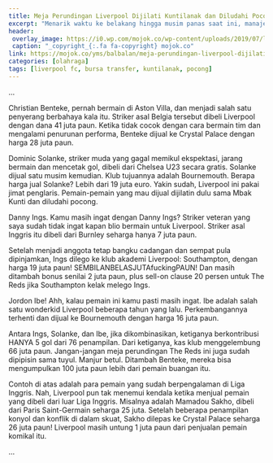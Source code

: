 ```yaml
---
title: Meja Perundingan Liverpool Dijilati Kuntilanak dan Diludahi Pocong
excerpt: "Menarik waktu ke belakang hingga musim panas saat ini, manajemen Liverpool boleh disebut sebagai pemenang di kategori “lomba” jualan pemain."
header:
 overlay_image: https://i0.wp.com/mojok.co/wp-content/uploads/2019/07/liverpool.jpg
 caption: "_copyright_{:.fa fa-copyright} mojok.co"
link: https://mojok.co/yms/balbalan/meja-perundingan-liverpool-dijilati-kuntilanak-dan-diludahi-pocong/
categories: [olahraga]
tags: [liverpool fc, bursa transfer, kuntilanak, pocong]
---
```


…

Christian Benteke, pernah bermain di Aston Villa, dan menjadi salah satu penyerang berbahaya kala itu. Striker asal Belgia tersebut dibeli Liverpool dengan dana 41 juta paun. Ketika tidak cocok dengan cara bermain tim dan mengalami penurunan performa, Benteke dijual ke Crystal Palace dengan harga 28 juta paun.

Dominic Solanke, striker muda yang gagal memikul ekspektasi, jarang bermain dan mencetak gol, dibeli dari Chelsea U23 secara gratis. Solanke dijual satu musim kemudian. Klub tujuannya adalah Bournemouth. Berapa harga jual Solanke? Lebih dari 19 juta euro. Yakin sudah, Liverpool ini pakai jimat penglaris. Pemain-pemain yang mau dijual dijilatin dulu sama Mbak Kunti dan diludahi pocong.

Danny Ings. Kamu masih ingat dengan Danny Ings? Striker veteran yang saya sudah tidak ingat kapan blio bermain untuk Liverpool. Striker asal Inggris itu dibeli dari Burnley seharga hanya 7 juta paun.

Setelah menjadi anggota tetap bangku cadangan dan sempat pula dipinjamkan, Ings dilego ke klub akademi Liverpool: Southampton, dengan harga 19 juta paun! SEMBILANBELASJUTAfuckingPAUN! Dan masih ditambah bonus senilai 2 juta paun, plus sell-on clause 20 persen untuk The Reds jika Southampton kelak melego Ings.

Jordon Ibe! Ahh, kalau pemain ini kamu pasti masih ingat. Ibe adalah salah satu wonderkid Liverpool beberapa tahun yang lalu. Perkembangannya terhenti dan dijual ke Bournemouth dengan harga 16 juta paun.

Antara Ings, Solanke, dan Ibe, jika dikombinasikan, ketiganya berkontribusi HANYA 5 gol dari 76 penampilan. Dari ketiganya, kas klub menggelembung 66 juta paun. Jangan-jangan meja perundingan The Reds ini juga sudah dipipisin sama tuyul. Manjur betul. Ditambah Benteke, mereka bisa mengumpulkan 100 juta paun lebih dari pemain buangan itu.

Contoh di atas adalah para pemain yang sudah berpengalaman di Liga Inggris. Nah, Liverpool pun tak menemui kendala ketika menjual pemain yang dibeli dari luar Liga Inggris. Misalnya adalah Mamadou Sakho, dibeli dari Paris Saint-Germain seharga 25 juta. Setelah beberapa penampilan konyol dan konflik di dalam skuat, Sakho dilepas ke Crystal Palace seharga 26 juta paun! Liverpool masih untung 1 juta paun dari penjualan pemain komikal itu.

…
